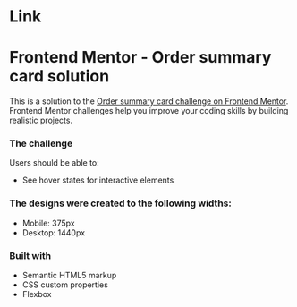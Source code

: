 # Link

# Frontend Mentor - Order summary card solution

This is a solution to the [Order summary card challenge on Frontend Mentor](https://www.frontendmentor.io/challenges/order-summary-component-QlPmajDUj). Frontend Mentor challenges help you improve your coding skills by building realistic projects. 

### The challenge

Users should be able to:

- See hover states for interactive elements

### The designs were created to the following widths:

- Mobile: 375px
- Desktop: 1440px

### Built with

- Semantic HTML5 markup
- CSS custom properties
- Flexbox